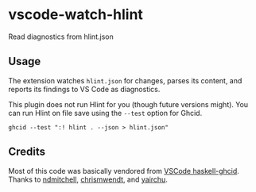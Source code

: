 # vscode-watch-hlint

Read diagnostics from hlint.json

## Usage

The extension watches `hlint.json` for changes, parses its content, and reports its findings to VS Code as diagnostics.

This plugin does not run Hlint for you (though future versions might).
You can run Hlint on file save using the `--test` option for Ghcid.

```console
ghcid --test ":! hlint . --json > hlint.json"
```

## Credits

Most of this code was basically vendored from [VSCode haskell-ghcid](https://github.com/ndmitchell/ghcid/tree/master/plugins/vscode).
Thanks to [ndmitchell](https://github.com/ndmitchell), [chrismwendt](https://github.com/chrismwendt), and [yairchu](https:/github.com/yairchu).
